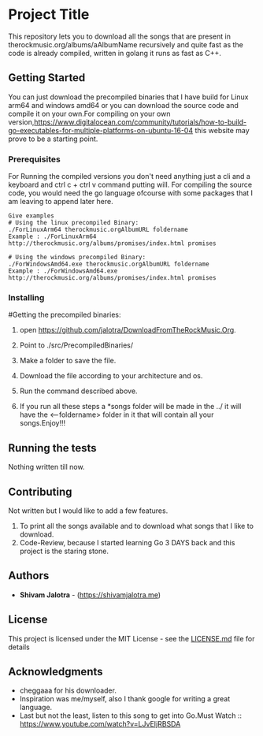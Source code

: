 # Project Title

This repository lets you to download all the songs that are present in therockmusic.org/albums/aAlbumName recursively and quite fast as the code is already compiled, written in golang it runs as fast as C++.

## Getting Started

You can just download the precompiled binaries that I have build for Linux arm64 and windows amd64 or you can download the source code and compile it on your own.For compiling on your own version,https://www.digitalocean.com/community/tutorials/how-to-build-go-executables-for-multiple-platforms-on-ubuntu-16-04 this website may prove to be a starting point.

### Prerequisites

For Running the compiled versions you don't need anything just a cli and a keyboard and ctrl c + ctrl v command putting will.
For compiling the source code, you would need the go language ofcourse with some packages that I am leaving to append later here.  

```
Give examples
# Using the linux precompiled Binary:
./ForLinuxArm64 therockmusic.orgAlbumURL foldername
Example : ./ForLinuxArm64 http://therockmusic.org/albums/promises/index.html promises 

# Using the windows precompiled Binary:
./ForWindowsAmd64.exe therockmusic.orgAlbumURL foldername
Example : ./ForWindowsAmd64.exe http://therockmusic.org/albums/promises/index.html promises 

```

### Installing
#Getting the precompiled binaries:
1. open https://github.com/jalotra/DownloadFromTheRockMusic.Org.
2. Point to ./src/PrecompiledBinaries/
3. Make a folder to save the file. 
4. Download the file according to your architecture and os.
5. Run the command described above.

6. If you run all these steps a *songs folder will be made in the ../ it will have the <--foldername> folder in it that will contain all your songs.Enjoy!!! 


## Running the tests

Nothing written till now.


## Contributing

Not written but I would like to add a few features.
1. To print all the songs available and to download what songs that I like to download.
2. Code-Review, because I started learning Go 3 DAYS back and this project is the staring stone.



## Authors

* **Shivam Jalotra** - (https://shivamjalotra.me)

## License

This project is licensed under the MIT License - see the [LICENSE.md](LICENSE.md) file for details

## Acknowledgments

* cheggaaa for his downloader. 
* Inspiration was me/myself, also I thank google for writing a great language. 
* Last but not the least, listen to this song to get into Go.Must Watch :: https://www.youtube.com/watch?v=LJvEIjRBSDA